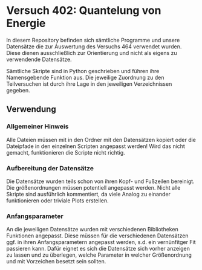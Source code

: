 # Versuch 402: Quantelung von Energie
In diesem Repository befinden sich sämtliche Programme und unsere Datensätze die zur Auswertung des Versuchs 464 verwendet wurden.
Diese dienen ausschließlich zur Orientierung und nicht als eigens zu verwendende Datensätze.


Sämtliche Skripte sind in Python geschrieben und führen ihre Namensgebende Funktion aus. Die jeweilige Zuordnung zu den Teilversuchen ist durch ihre Lage in den jeweiligen Verzeichnissen gegeben.

## Verwendung
### Allgemeiner Hinweis
Alle Dateien müssen mit in den Ordner mit den Datensätzen kopiert oder die Dateipfade in den einzelnen Scripten angepasst werden! Wird das nicht gemacht, funktionieren die Scripte nicht richtig.

### Aufbereitung der Datensätze
Die Datensätze wurden teils schon von ihren Kopf- und Fußzeilen bereinigt. Die größenordnungen müssen potentiell angepasst werden.
Nicht alle Skripte sind ausführlich kommentiert, da viele Analog zu einander funktionieren oder triviale Plots erstellen.

### Anfangsparameter
An die jeweiligen Datensätze wurden mit verschiedenen Bibliotheken Funktionen angepasst. Diese müssen für die verschiedenen Datensätzen
ggf. in ihren Anfangsparametern angepasst werden, s.d. ein vernünfitger Fit passieren kann. Dafür eignet es sich die Datensätze sich vorher
anzeigen zu lassen und zu überlegen, welche Parameter in welcher Größenordnung und mit Vorzeichen besetzt sein sollten.
